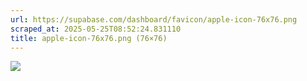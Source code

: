 ```yaml
---
url: https://supabase.com/dashboard/favicon/apple-icon-76x76.png
scraped_at: 2025-05-25T08:52:24.831110
title: apple-icon-76x76.png (76×76)
---
```


![](https://supabase.com/dashboard/favicon/apple-icon-76x76.png)

